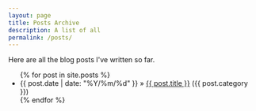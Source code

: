 ```yaml
---
layout: page
title: Posts Archive
description: A list of all 
permalink: /posts/
---
```


Here are all the blog posts I've written so far.

<ul>
  {% for post in site.posts %}
    <li>
        <span>{{ post.date |  date: "%Y/%m/%d" }}</span> » <a href="{{ post.url }}" title="{{ post.title | escape }}">{{ post.title }}</a> ({{ post.category }})
    </li>
  {% endfor %}
</ul>
